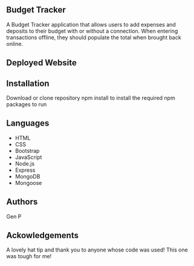 ## Budget Tracker 
A Budget Tracker application that allows users to add expenses and deposits to their budget with or without a connection. When entering transactions offline, they should populate the total when brought back online.

## Deployed Website 



## Installation 

Download or clone repository
npm install to install the required npm packages to run

## Languages 
* HTML
* CSS
* Bootstrap
* JavaScript
* Node.js
* Express
* MongoDB
* Mongoose

## Authors 
Gen P

## Ackowledgements 
A lovely hat tip and thank you to anyone whose code was used! This one was tough for me! 
